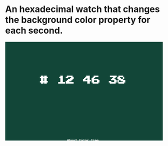 # An hexadecimal watch that changes the background color property for each second.
![Screenshot](screenshot.png "Screenshot")